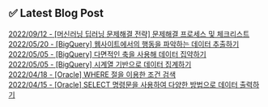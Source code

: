 
## ✅ Latest Blog Post

[2022/09/12 - [머신러닝 딥러닝 문제해결 전략] 문제해결 프로세스 및 체크리스트](https://mjrecord.tistory.com/14) <br/>
[2022/05/20 - [BigQuery] 웹사이트에서의 행동을 파악하는 데이터 추출하기](https://mjrecord.tistory.com/12) <br/>
[2022/05/05 - [BigQuery] 다면적인 축을 사용해 데이터 집약하기](https://mjrecord.tistory.com/11) <br/>
[2022/05/05 - [BigQuery] 시계열 기반으로 데이터 집계하기](https://mjrecord.tistory.com/10) <br/>
[2022/04/18 - [Oracle] WHERE 절을 이용한 조건 검색](https://mjrecord.tistory.com/9) <br/>
[2022/04/15 - [Oracle] SELECT 명령문을 사용하여 다양한 방법으로 데이터 출력하기](https://mjrecord.tistory.com/8) <br/>

